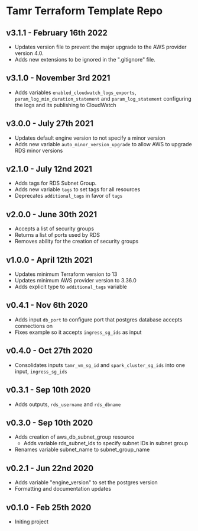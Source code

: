 # Tamr Terraform Template Repo

## v3.1.1 - February 16th 2022
* Updates version file to prevent the major upgrade to the AWS provider version 4.0.
* Adds new extensions to be ignored in the ".gitignore" file.

## v3.1.0 - November 3rd 2021
* Adds variables `enabled_cloudwatch_logs_exports`, `param_log_min_duration_statement` and `param_log_statement` configuring the logs and its publishing to CloudWatch

## v3.0.0 - July 27th 2021
* Updates default engine version to not specify a minor version
* Adds new variable `auto_minor_version_upgrade` to allow AWS to upgrade RDS minor versions

## v2.1.0 - July 12nd 2021
* Adds tags for RDS Subnet Group.
* Adds new variable `tags` to set tags for all resources
* Deprecates `additional_tags` in favor of `tags`

## v2.0.0 - June 30th 2021
* Accepts a list of security groups
* Returns a list of ports used by RDS
* Removes ability for the creation of security groups

## v1.0.0 - April 12th 2021
* Updates minimum Terraform version to 13
* Updates minimum AWS provider version to 3.36.0
* Adds explicit type to `additional_tags` variable

## v0.4.1 - Nov 6th 2020
* Adds input `db_port` to configure port that postgres database accepts connections on
* Fixes example so it accepts `ingress_sg_ids` as input

## v0.4.0 - Oct 27th 2020
* Consolidates inputs `tamr_vm_sg_id` and `spark_cluster_sg_ids` into one input, `ingress_sg_ids`

## v0.3.1 - Sep 10th 2020
* Adds outputs, `rds_username` and `rds_dbname`

## v0.3.0 - Sep 10th 2020
* Adds creation of aws_db_subnet_group resource
  * Adds variable rds_subnet_ids to specify subnet IDs in subnet group
* Renames variable subnet_name to subnet_group_name

## v0.2.1 - Jun 22nd 2020
* Adds variable "engine_version" to set the postgres version
* Formatting and documentation updates

## v0.1.0 - Feb 25th 2020
* Initing project
